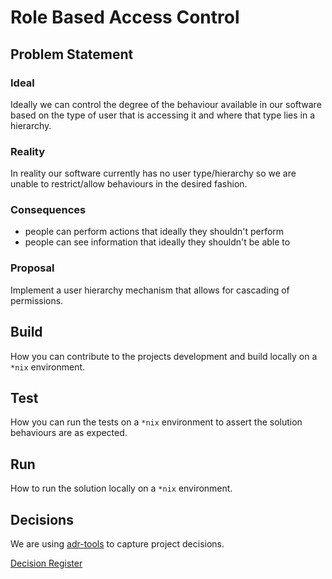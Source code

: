# Role Based Access Control

## Problem Statement

### Ideal

Ideally we can control the degree of the behaviour available in our software based on the type of user that is accessing it and where that type lies in a hierarchy.

### Reality

In reality our software currently has no user type/hierarchy so we are unable to restrict/allow behaviours in the desired fashion.

### Consequences

* people can perform actions that ideally they shouldn't perform
* people can see information that ideally they shouldn't be able to

### Proposal

Implement a user hierarchy mechanism that allows for cascading of permissions.

## Build

How you can contribute to the projects development and build locally on a `*nix` environment.

## Test

How you can run the tests on a `*nix` environment to assert the solution behaviours are as expected.

## Run

How to run the solution locally on a `*nix` environment.

## Decisions

We are using [adr-tools](https://github.com/npryce/adr-tools) to capture project decisions.

[Decision Register](documentation/decisions)
